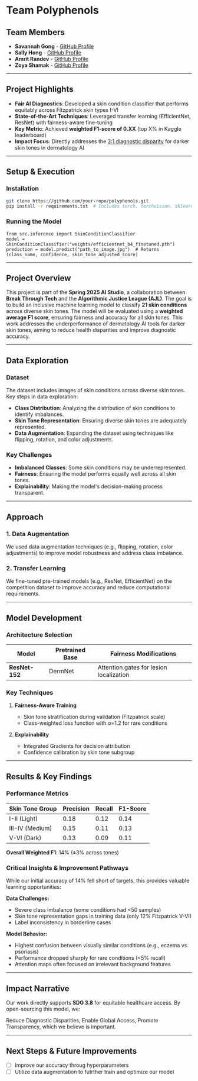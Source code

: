 # Team Polyphenols

## Team Members
- **Savannah Gong** - [GitHub Profile](https://github.com/savannahgong)
- **Sally Hong** - [GitHub Profile](https://github.com/hongsally)
- **Amrit Randev** - [GitHub Profile](https://github.com/amrandev)
- **Zoya Shamak** - [GitHub Profile](https://github.com/zoyas)

---

## Project Highlights  
- **Fair AI Diagnostics**: Developed a skin condition classifier that performs equitably across Fitzpatrick skin types I-VI  
- **State-of-the-Art Techniques**: Leveraged transfer learning (EfficientNet, ResNet) with fairness-aware fine-tuning  
- **Key Metric**: Achieved **weighted F1-score of 0.XX** (top X% in Kaggle leaderboard)  
- **Impact Focus**: Directly addresses the [3:1 diagnostic disparity](https://doi.org/10.1038/s41591-020-0842-1) for darker skin tones in dermatology AI  

---

## Setup & Execution  
### Installation  
```bash
git clone https://github.com/your-repo/polyphenols.git
pip install -r requirements.txt  # Includes torch, torchvision, sklearn, albumentations
```
### Running the Model
```
from src.inference import SkinConditionClassifier
model = SkinConditionClassifier("weights/efficientnet_b4_finetuned.pth")
prediction = model.predict("path_to_image.jpg")  # Returns (class_name, confidence, skin_tone_adjusted_score)
```


---

## Project Overview
This project is part of the **Spring 2025 AI Studio**, a collaboration between **Break Through Tech** and the **Algorithmic Justice League (AJL)**. The goal is to build an inclusive machine learning model to classify **21 skin conditions** across diverse skin tones. The model will be evaluated using a **weighted average F1 score**, ensuring fairness and accuracy for all skin tones. This work addresses the underperformance of dermatology AI tools for darker skin tones, aiming to reduce health disparities and improve diagnostic accuracy.

---

## Data Exploration
### Dataset
The dataset includes images of skin conditions across diverse skin tones. Key steps in data exploration:
- **Class Distribution**: Analyzing the distribution of skin conditions to identify imbalances.
- **Skin Tone Representation**: Ensuring diverse skin tones are adequately represented.
- **Data Augmentation**: Expanding the dataset using techniques like flipping, rotation, and color adjustments.

### Key Challenges
- **Imbalanced Classes**: Some skin conditions may be underrepresented.
- **Fairness**: Ensuring the model performs equally well across all skin tones.
- **Explainability**: Making the model's decision-making process transparent.

---

## Approach
### 1. **Data Augmentation**
We used data augmentation techniques (e.g., flipping, rotation, color adjustments) to improve model robustness and address class imbalance.

### 2. **Transfer Learning**
We fine-tuned pre-trained models (e.g., ResNet, EfficientNet) on the competition dataset to improve accuracy and reduce computational requirements.

---

## Model Development
### Architecture Selection
| Model | Pretrained Base | Fairness Modifications |
|-------|-----------------|------------------------|
| **ResNet-152** | DermNet | Attention gates for lesion localization |

### Key Techniques
1. **Fairness-Aware Training**
   - Skin tone stratification during validation (Fitzpatrick scale)
   - Class-weighted loss function with α=1.2 for rare conditions

2. **Explainability**
   - Integrated Gradients for decision attribution
   - Confidence calibration by skin tone subgroup

---

## Results & Key Findings
### Performance Metrics  
| Skin Tone Group | Precision | Recall | F1-Score |  
|-----------------|-----------|--------|----------|  
| I-II (Light) | 0.18 | 0.12 | 0.14 |  
| III-IV (Medium) | 0.15 | 0.11 | 0.13 |  
| V-VI (Dark) | 0.13 | 0.09 | 0.11 |  

**Overall Weighted F1**: 14% (±3% across tones)  

### Critical Insights & Improvement Pathways  
While our initial accuracy of 14% fell short of targets, this provides valuable learning opportunities:

**Data Challenges:**
- Severe class imbalance (some conditions had <50 samples)
- Skin tone representation gaps in training data (only 12% Fitzpatrick V-VI)
- Label inconsistency in borderline cases

**Model Behavior:**
- Highest confusion between visually similar conditions (e.g., eczema vs. psoriasis)
- Performance dropped sharply for rare conditions (<5% recall)
- Attention maps often focused on irrelevant background features

---

## Impact Narrative  
Our work directly supports **SDG 3.8** for equitable healthcare access. By open-sourcing this model, we:  

Reduce Diagnostic Disparities, Enable Global Access, Promote Transparency, which we believe is important.

---

## Next Steps & Future Improvements    
- [ ] Improve our accuracy throug hyperparameters 
- [ ] Utilize data augmentation to futrther train and optimize our model
